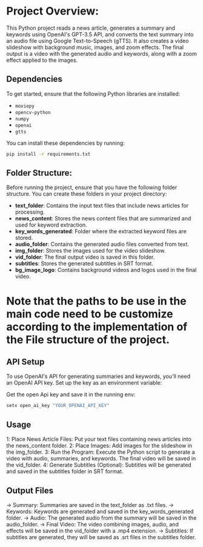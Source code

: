 # Project Overview:
This Python project reads a news article, generates a summary and keywords using OpenAI's GPT-3.5 API, and converts the text summary into an audio file using Google Text-to-Speech (gTTS). It also creates a video slideshow with background music, images, and zoom effects. The final output is a video with the generated audio and keywords, along with a zoom effect applied to the images.

## Dependencies

To get started, ensure that the following Python libraries are installed:

- `moviepy`
- `opencv-python`
- `numpy`
- `openai`
- `gtts`

You can install these dependencies by running:

```bash
pip install -r requirements.txt
```
## Folder Structure:
Before running the project, ensure that you have the following folder structure. You can create these folders in your project directory:

- **text_folder**: Contains the input text files that include news articles for processing.
- **news_content**: Stores the news content files that are summarized and used for keyword extraction.
- **key_words_generated**: Folder where the extracted keyword files are stored.
- **audio_folder**: Contains the generated audio files converted from text.
- **img_folder**: Stores the images used for the video slideshow.
- **vid_folder**: The final output video is saved in this folder.
- **subtitles**: Stores the generated subtitles in SRT format.
- **bg_image_logo**: Contains background videos and logos used in the final video.

# Note that the paths to be use in the main code need to be customize according to the implementation of the File structure of the project.

## API Setup
To use OpenAI's API for generating summaries and keywords, you'll need an OpenAI API key. Set up the key as an environment variable:

Get the open Api key and save it in the running env:
```bash
setx open_ai_key "YOUR_OPENAI_API_KEY"
```
## Usage
1: Place News Article Files: Put your text files containing news articles into the news_content folder.
2: Place Images: Add images for the slideshow in the img_folder.
3: Run the Program: Execute the Python script to generate a video with audio, summaries, and keywords. The final video will be saved in the vid_folder.
4: Generate Subtitles (Optional): Subtitles will be generated and saved in the subtitles folder in SRT format.
## Output Files
-> Summary: Summaries are saved in the text_folder as .txt files.
-> Keywords: Keywords are generated and saved in the key_words_generated folder.
-> Audio: The generated audio from the summary will be saved in the audio_folder.
-> Final Video: The video combining images, audio, and effects will be saved in the vid_folder with a .mp4 extension.
-> Subtitles: If subtitles are generated, they will be saved as .srt files in the subtitles folder.
